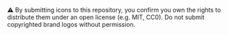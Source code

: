 ⚠️ By submitting icons to this repository, you confirm you own the rights to distribute them under an open license (e.g. MIT, CC0). Do not submit copyrighted brand logos without permission.
